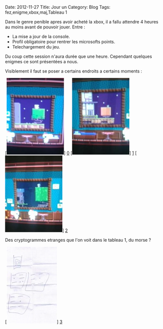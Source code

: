 Date: 2012-11-27
Title: Jour un
Category: Blog
Tags: fez,enigme,xbox,maj,Tableau 1

[0]: images/_00.jpg  "Grande Version"
[1]: images/_01.jpg  "Grande Version"
[2]: images/_02.jpg  "Grande Version"
[3]: images/_03.jpg  "Grande Version"

Dans le genre penible apres avoir acheté la xbox, 
il a fallu attendre 4 heures au moins avant de pouvoir jouer.
Entre :
* La mise a jour de la console.
* Profil obligatoire pour rentrer les microsofts points.
* Telechargement du jeu.

Du coup cette session n'aura durée que une heure.
Cependant quelques enigmes ce sont présentées a nous.

Visiblement il faut se poser a certains endroits a certains moments :
 
[![Endroit 1](images/_00_thumb.jpg)] [0] 
[![Endroit 2](images/_01_thumb.jpg)] [1] 
[![Endroit 3](images/_02_thumb.jpg)] [2] 

Des cryptogrammes etranges que l'on voit dans le tableau 1, du morse ?

[![Endroit 4](images/_03_thumb.jpg)] [3] 